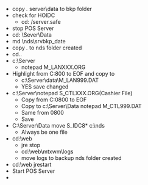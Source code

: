 - copy *.* server\data to bkp folder
- check for HOIDC
	- cd: /server.safe
- stop POS Server
- cd: \Sever\Data
- md \nds\srvbkp_date
- copy *.* to nds folder created
- cd..
- c:\Server
	- notepad M_LANXXX.ORG
- Highlight from C:800 to EOF and copy to
	- c:\Server\data\M_LAN999.DAT
	- YES save changed
- c:\Server\notepad S_CTLXXX.ORG(Cashier File)
	- Copy from C:0800 to EOF
	- Copy to c:\Server\Data notepad M_CTL999.DAT
	- Same from 0800
	- Save
- C:\Server\Data move S_IDC8* c:\nds
	- Always be one file
- cd:\web
	- jre stop
	- cd:\web\mtxwm\logs
	- move logs to backup nds folder created
- cd:\web jrestart
- Start POS Server
-